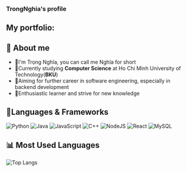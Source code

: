 ### TrongNghia's profile
## My portfolio:
## 🌟 About me
- 👋I'm Trọng Nghĩa, you can call me Nghĩa for short
- 📖Currently studying __Computer Science__ at Ho Chi Minh University of Technology(__BKU__)
- 🚀Aiming for further career in software engineering, especially in backend development
- 🙌Enthusiastic learner and strive for new knowledge

## 🧰Languages & Frameworks
![Python](https://img.shields.io/badge/python-3670A0?style=for-the-badge&logo=python&logoColor=ffdd54)
![Java](https://img.shields.io/badge/java-%23ED8B00.svg?style=for-the-badge&logo=openjdk&logoColor=white)
![JavaScript](https://img.shields.io/badge/javascript-%23323330.svg?style=for-the-badge&logo=javascript&logoColor=%23F7DF1E)
![C++](https://img.shields.io/badge/c++-%2300599C.svg?style=for-the-badge&logo=c%2B%2B&logoColor=white)
![NodeJS](https://img.shields.io/badge/node.js-6DA55F?style=for-the-badge&logo=node.js&logoColor=white)
![React](https://img.shields.io/badge/react-%2320232a.svg?style=for-the-badge&logo=react&logoColor=%2361DAFB)
![MySQL](https://img.shields.io/badge/mysql-4479A1.svg?style=for-the-badge&logo=mysql&logoColor=white)
## 📊 Most Used Languages

![Top Langs](https://github-readme-stats.vercel.app/api/top-langs/?username=NewtakaNghia&layout=compact&theme=radical)




